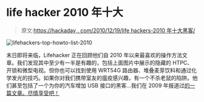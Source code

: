 # life hacker 2010 年十大

> 原文:[https://hackaday . com/2010/12/19/life hackers-2010 年十大黑客/](https://hackaday.com/2010/12/19/lifehackers-top-ten-of-2010/)

![](../Images/aac3add9c35d2362a253d81183c273c3.png "lifehackers-top-howto-list-2010")

末日即将来临，Lifehacker 正在回顾他们自 2010 年以来最喜欢的操作方法文章。我们发现其中至少有一半是有趣的，包括上面图片中展示的隐藏的 HTPC、开锁和微型电视。但你也可以找到使用 WRT54G 路由器、堆叠麦芽饮料和通过化学发光的技巧。如果你对我们携带室友的瘟疫感兴趣，有一个不杀老鼠的陷阱。他们甚至包括了一个为你的汽车增加 USB 接口的黑客…我们在 2009 年报道过[的一篇文章。尽情享受吧！](http://hackaday.com/2009/10/07/hack-a-usb-port-into-your-2010-prius/)